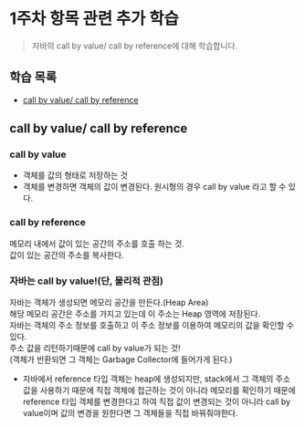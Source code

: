 # 1주차 항목 관련 추가 학습
> 자바의 call by value/ call by reference에 대해 학습합니다.

## 학습 목록
- [call by value/ call by reference](#call-by-value/-call-by-reference)

## call by value/ call by reference
### call by value
- 객체를 값의 형태로 저장하는 것
- 객체를 변경하면 객체의 값이 변경된다.
원시형의 경우 call by value 라고 할 수 있다.  
### call by reference
메모리 내에서 값이 있는 공간의 주소를 호출 하는 것.  
값이 있는 공간의 주소를 복사한다.  
### 자바는 call by value!(단, 물리적 관점)
자바는 객체가 생성되면 메모리 공간을 만든다.(Heap Area)  
해당 메모리 공간은 주소를 가지고 있는데 이 주소는 Heap 영역에 저장된다.  
자바는 객체의 주소 정보를 호출하고 이 주소 정보를 이용하여 메모리의 값을 확인할 수 있다.  
주소 값을 리턴하기때문에 call by value가 되는 것!  
(객체가 반환되면 그 객체는 Garbage Collector에 들어가게 된다.)
- 자바에서 reference 타입 객체는 heap에 생성되지만, stack에서 그 객체의 주소값을 사용하기 때문에 직접 객체에 접근하는 것이 아니라 메모리를 확인하기 때문에 reference 타입 객체를 변경한다고 하여 직접 값이 변경되는 것이 아니라 call by value이며 값의 변경을 원한다면 그 객체들을 직접 바꿔줘야한다. 
